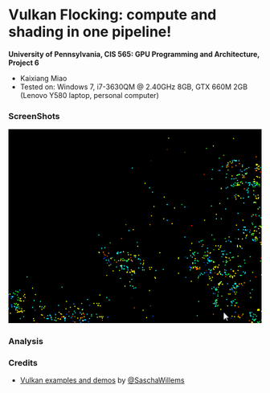 Vulkan Flocking: compute and shading in one pipeline!
======================

**University of Pennsylvania, CIS 565: GPU Programming and Architecture, Project 6**

* Kaixiang Miao
* Tested on: Windows 7, i7-3630QM @ 2.40GHz 8GB, GTX 660M 2GB (Lenovo Y580 laptop, personal computer)

### ScreenShots

![](img/72.gif)


### Analysis


### Credits

* [Vulkan examples and demos](https://github.com/SaschaWillems/Vulkan) by [@SaschaWillems](https://github.com/SaschaWillems)
